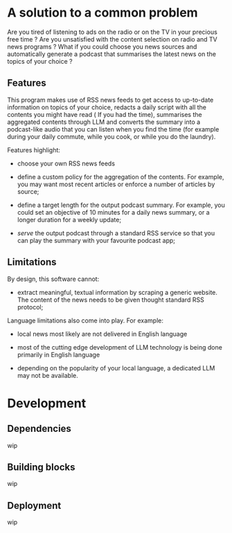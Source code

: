 # A solution to a common problem

Are you tired of listening to ads on the radio or on the TV in your precious free time ? Are you unsatisfied with the content selection on radio and TV news programs ? What if you could choose you news sources and automatically generate a podcast that summarises the latest news on the topics of your choice ?

## Features

This program makes use of RSS news feeds to get access to up-to-date information on  topics of your choice, redacts a daily script with all the contents you might have read ( If you had the time), summarises the aggregated contents through LLM and converts the summary into a podcast-like audio that you can listen when you find the time (for example during your daily commute, while you cook, or while you do the laundry).

Features highlight:

+ choose your own RSS news feeds

+ define a custom policy for the aggregation of the contents. For example, you may want most recent articles or enforce a number of articles by source;

+ define a target length for the output podcast summary. For example, you could set an objective of 10 minutes for a daily news summary, or a longer duration for a weekly update;

+ *serve* the output podcast through a standard RSS service so that you can play the summary with your favourite podcast app;

## Limitations

By design, this software cannot:

* extract meaningful, textual information by scraping a generic website. The content of the news needs to be given thought standard RSS protocol;



Language limitations also come into play. For example:

+ local news most likely are not delivered in English language

+ most of the cutting edge development of LLM technology is being done primarily in English language

+ depending on the popularity of your local language, a dedicated LLM may not be available.



# Development

## Dependencies

wip

## Building blocks

wip

## Deployment

wip